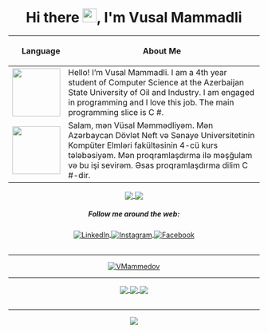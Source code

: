 <h1 align='center'> Hi there  <img src="https://media.giphy.com/media/hvRJCLFzcasrR4ia7z/giphy.gif" width="28">, I'm Vusal Mammadli</h1>

| **Language** |<p align="center">**About Me**</p>|
| -------------: | :------------- |
| <img src="https://bewerbung.co/wp-content/uploads/2018/07/bewerbung-englisch.jpg" width='96'>  | Hello! I’m Vusal Mammadli. I am a 4th year student of Computer Science at the Azerbaijan State University of Oil and Industry. I am engaged in programming and I love this job. The main programming slice is C #. |
| <img src="https://imgs.search.brave.com/_9AUuuQ4lxsbhGjbMR4bs2W9WkGkjlyGkVQ5vm4PUn0/rs:fit:1200:600:1/g:ce/aHR0cDovL2Vhc3lz/Y2llbmNlZm9ya2lk/cy5jb20vd3AtY29u/dGVudC91cGxvYWRz/LzIwMTQvMDMvRnVu/LUVhcnRoLVNjaWVu/Y2UtZm9yLUtpZHMt/QWxsLWFib3V0LUF6/ZXJiYWlqYW4tSW1h/Z2Utb2YtdGhlLU5h/dGlvbmFsLUZsYWct/b2YtQXplcmJhaWph/bi5wbmc" width='96'>  | Salam, mən Vüsal Məmmədliyəm. Mən Azərbaycan Dövlət Neft və Sənaye Universitetinin Kompüter Elmləri fakültəsinin 4-cü kurs tələbəsiyəm. Mən proqramlaşdırma ilə məşğulam və bu işi sevirəm. Əsas proqramlaşdırma dilim C #-dir. |

<!--Statistics-->

<div align="center">
  <a href="https://github.com/VMammedov/github-profile-views-counter">
    <img align="center" src="https://komarev.com/ghpvc/?username=VMammedov&color=blue">
  </a>
  <a href="https://github.com/VMammedov?tab=followers">
    <img align="center"  src="https://img.shields.io/github/followers/VMammedov?style=flat-square&color=red">
  </a>
</div>
<div align="center">
  <h5><p>Follow me around the web:</p></h5>
  <div align="center">
    <div align="center">
    <a href="https://www.linkedin.com/in/v%C3%BCsal-mammadli-06a90a1a4" target="_blank">
      <img align="center" src="https://img.shields.io/badge/LinkedIn-%230077B5.svg?&style=flat-square&logo=linkedin&logoColor=white" alt="LinkedIn">
    </a>
    <a href="https://instagram.com/_mammedov_0?utm_medium=copy_link" target="_blank">
      <img align="center" src="https://img.shields.io/badge/Instagram-%23E4405F.svg?&style=flat-square&logo=instagram&logoColor=white" alt="Instagram">
    </a>
    <a href="https://twitter.com/mammedov_v?t=CKnxp0s1eSt4FL8F7P3o1Q&s=09" target="_blank">
      <img align="center" src="https://img.shields.io/badge/Facebook-%231877F2.svg?&style=flat-square&logo=facebook&logoColor=white" alt="Facebook">
    </a>
  </div>
</div>
</br>

<hr />
<div align="center">
  <a href="https://github.com/ryo-ma/github-profile-trophy">
    <img align="center" src="https://github-profile-trophy.vercel.app/?username=VMammedov&theme=darkhub" alt="VMammedov" />
  </a> 
</div>
<hr />
<div>
<a href="https://github.com/VMammedov">
  <img align="center" src="https://github-readme-stats.vercel.app/api?username=VMammedov&show_icons=true&bg_color=0d1117&text_color=bdc3c7&title_color=f1c40f&icon_color=f1c40f&hide_border=true" />
</a>
<a href="https://git.io/streak-stats">
  <img align="center" src="https://github-readme-streak-stats.herokuapp.com?user=VMammedov&theme=radical&date_format=j%20M%5B%20Y%5D" />
</a>

<a href="https://github.com/VMammedov">
  <img align="center" src="https://github-readme-stats.vercel.app/api/top-langs/?username=VMammedov&bg_color=0d1117&text_color=bdc3c7&title_color=f1c40f&hide_border=true&layout=compact&langs_count=6" />
</a>
</div>
<br />
<hr />

<div  align="center"> <img src="https://activity-graph.herokuapp.com/graph?username=VMammedov&theme=xcode" /></div>
</div>
